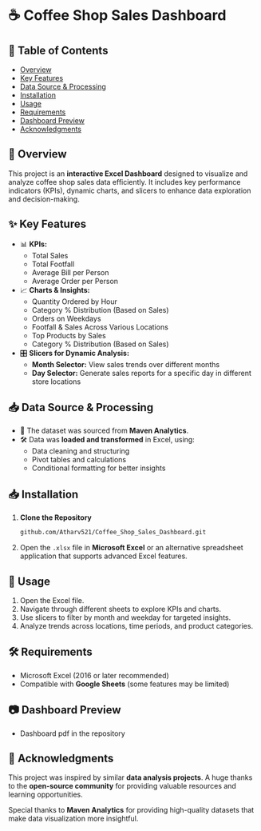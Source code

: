 # ☕ Coffee Shop Sales Dashboard

## 📌 Table of Contents
- [Overview](#-overview)
- [Key Features](#-key-features)
- [Data Source & Processing](#-data-source--processing)
- [Installation](#-installation)
- [Usage](#-usage)
- [Requirements](#-requirements)
- [Dashboard Preview](#-dashboard-preview)
- [Acknowledgments](#-acknowledgments)

## 📌 Overview
This project is an **interactive Excel Dashboard** designed to visualize and analyze coffee shop sales data efficiently. It includes key performance indicators (KPIs), dynamic charts, and slicers to enhance data exploration and decision-making.

## ✨ Key Features
- 📊 **KPIs:**
  - Total Sales
  - Total Footfall
  - Average Bill per Person
  - Average Order per Person
- 📈 **Charts & Insights:**
  - Quantity Ordered by Hour
  - Category % Distribution (Based on Sales)
  - Orders on Weekdays
  - Footfall & Sales Across Various Locations
  - Top Products by Sales
  - Category % Distribution (Based on Sales)
- 🎛 **Slicers for Dynamic Analysis:**
  - **Month Selector:** View sales trends over different months
  - **Day Selector:** Generate sales reports for a specific day in different store locations

## 📥 Data Source & Processing
- 📂 The dataset was sourced from **Maven Analytics**.
- 🛠 Data was **loaded and transformed** in Excel, using:
  - Data cleaning and structuring
  - Pivot tables and calculations
  - Conditional formatting for better insights

## 📥 Installation
1. **Clone the Repository**
   ```sh
   github.com/Atharv521/Coffee_Shop_Sales_Dashboard.git
   ```
2. Open the `.xlsx` file in **Microsoft Excel** or an alternative spreadsheet application that supports advanced Excel features.

## 🚀 Usage
1. Open the Excel file.
2. Navigate through different sheets to explore KPIs and charts.
3. Use slicers to filter by month and weekday for targeted insights.
4. Analyze trends across locations, time periods, and product categories.

## 🛠 Requirements
- Microsoft Excel (2016 or later recommended)
- Compatible with **Google Sheets** (some features may be limited)

## 📷 Dashboard Preview
- Dashboard pdf in the repository

## 🙌 Acknowledgments
This project was inspired by similar **data analysis projects**. A huge thanks to the **open-source community** for providing valuable resources and learning opportunities.

Special thanks to **Maven Analytics** for providing high-quality datasets that make data visualization more insightful.
